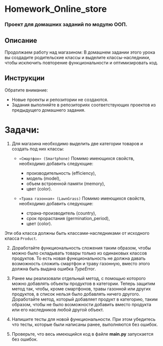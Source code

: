 # Homework_Online_store
### Проект для домашних заданий по модулю ООП.

## Описание
Продолжаем работу над магазином: В домашнем задании этого урока вы создадите родительские классы и выделите классы-наследники, чтобы исключить повторение функциональности и оптимизировать код.

## Инструкции
Обратите внимание:
- Новые проекты и репозитории не создаются.
- Задания выполняйте в репозиториях соответствующих проектов из предыдущего домашнего задания.

# Задачи:
1. Для магазина необходимо выделить две категории товаров и создать под них классы:
    - ``«Смартфон» (Smartphone)``
    Помимо имеющихся свойств, необходимо добавить следующие:
        + производительность (efficiency),
        + модель (model),
        + объем встроенной памяти (memory),
        + цвет (color).
      
    - `«Трава газонная» (LawnGrass)`
    Помимо имеющихся свойств, необходимо добавить следующие:
        + страна-производитель (country),
        + срок прорастания (germination_period),
        + цвет (color).
      
Эти оба класса должны быть классами-наследниками от исходного класса `Product`.

2. Доработайте функциональность сложения таким образом, чтобы можно было складывать товары только из одинаковых классов продуктов.
То есть новая функциональность не должна давать возможность сложить смартфон и траву газонную, вместо этого должна быть выдана ошибка _TypeError_.

3. Ранее мы реализовали отдельный метод, с помощью которого можно добавлять объекты продуктов в категории. 
Теперь защитим метод так, чтобы, кроме смартфонов, травы газонной или других продуктов, в список нельзя было добавлять ничего другого.
Доработайте метод, который добавляет продукт в категорию, таким образом, чтобы не было возможности добавить вместо продукта или его наследников любой другой объект.

4. Напишите тесты для новой функциональности. При этом убедитесь что тесты, которые были написаны ранее, выполняются без ошибок.

5. Проверьте, что весь имеющийся код в файле **main.py** запускается без ошибок.
